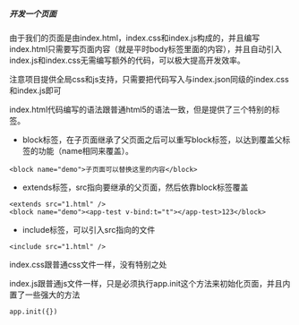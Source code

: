 ##### 开发一个页面

由于我们的页面是由index.html，index.css和index.js构成的，并且编写index.html只需要写页面内容（就是平时body标签里面的内容），并且自动引入index.js和index.css无需编写额外的代码，可以极大提高开发效率。

注意项目提供全局css和js支持，只需要把代码写入与index.json同级的index.css和index.js即可

index.html代码编写的语法跟普通html5的语法一致，但是提供了三个特别的标签。


* block标签，在子页面继承了父页面之后可以重写block标签，以达到覆盖父标签的功能（name相同来覆盖）。
```
<block name="demo">子页面可以替换这里的内容</block>
```
* extends标签，src指向要继承的父页面，然后依靠block标签覆盖
```
<extends src="1.html" />
<block name="demo"><app-test v-bind:t="t"></app-test>123</block>
```

* include标签，可以引入src指向的文件
```
<include src="1.html" />
```

index.css跟普通css文件一样，没有特别之处

index.js跟普通js文件一样，只是必须执行app.init这个方法来初始化页面，并且内置了一些强大的方法

```
app.init({})
```
